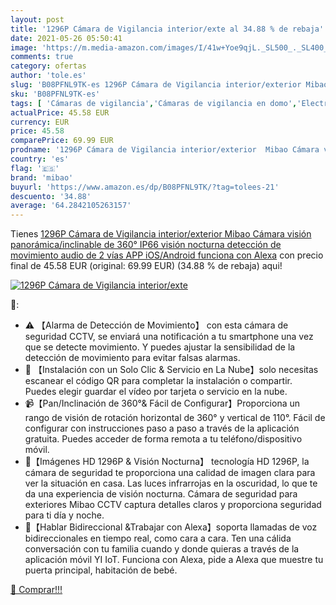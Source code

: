 ```yaml
---
layout: post
title: '1296P Cámara de Vigilancia interior/exte al 34.88 % de rebaja'
date: 2021-05-26 05:50:41
image: 'https://m.media-amazon.com/images/I/41w+Yoe9qjL._SL500_._SL400_.jpg'
comments: true
category: ofertas
author: 'tole.es'
slug: 'B08PFNL9TK-es 1296P Cámara de Vigilancia interior/exterior Mibao Cámara...'
sku: 'B08PFNL9TK-es'
tags: [ 'Cámaras de vigilancia','Cámaras de vigilancia en domo','Electrónica','Fotografía y videocámaras','alexa','mibao', ]
actualPrice: 45.58 EUR
currency: EUR
price: 45.58
comparePrice: 69.99 EUR
prodname: '1296P Cámara de Vigilancia interior/exterior  Mibao Cámara visión panorámica/inclinable de 360°  IP66  visión nocturna  detección de movimiento  audio de 2 vías  APP iOS/Android  funciona con Alexa'
country: 'es'
flag: '🇪🇸'
brand: 'mibao'
buyurl: 'https://www.amazon.es/dp/B08PFNL9TK/?tag=tolees-21'
descuento: '34.88'
average: '64.2842105263157'
---
```


Tienes [1296P Cámara de Vigilancia interior/exterior  Mibao Cámara visión panorámica/inclinable de 360°  IP66  visión nocturna  detección de movimiento  audio de 2 vías  APP iOS/Android  funciona con Alexa](https://www.amazon.es/dp/B08PFNL9TK/?tag=tolees-21) con precio final de  45.58 EUR (original: 69.99 EUR) (34.88 %  de rebaja) aqui!

[![1296P Cámara de Vigilancia interior/exte](https://m.media-amazon.com/images/I/41w+Yoe9qjL._SL500_._SL400_.jpg)](https://www.amazon.es/dp/B08PFNL9TK/?tag=tolees-21)

🔎:

- ⚠ 【Alarma de Detección de Movimiento】 con esta cámara de seguridad CCTV, se enviará una notificación a tu smartphone una vez que se detecte movimiento. Y puedes ajustar la sensibilidad de la detección de movimiento para evitar falsas alarmas.
- 💖 【Instalación con un Solo Clic & Servicio en La Nube】solo necesitas escanear el código QR para completar la instalación o compartir. Puedes elegir guardar el vídeo por tarjeta o servicio en la nube.
- 📹【Pan/Inclinación de 360°& Fácil de Configurar】Proporciona un rango de visión de rotación horizontal de 360° y vertical de 110°. Fácil de configurar con instrucciones paso a paso a través de la aplicación gratuita. Puedes acceder de forma remota a tu teléfono/dispositivo móvil.
- 🌙【Imágenes HD 1296P & Visión Nocturna】 tecnología HD 1296P, la cámara de seguridad te proporciona una calidad de imagen clara para ver la situación en casa. Las luces infrarrojas en la oscuridad, lo que te da una experiencia de visión nocturna. Cámara de seguridad para exteriores Mibao CCTV captura detalles claros y proporciona seguridad para ti día y noche.
- 💬【Hablar Bidireccional &Trabajar con Alexa】soporta llamadas de voz bidireccionales en tiempo real, como cara a cara. Ten una cálida conversación con tu familia cuando y donde quieras a través de la aplicación móvil YI IoT. Funciona con Alexa, pide a Alexa que muestre tu puerta principal, habitación de bebé.

[🛒 Comprar!!!](https://www.amazon.es/dp/B08PFNL9TK/?tag=tolees-21)
